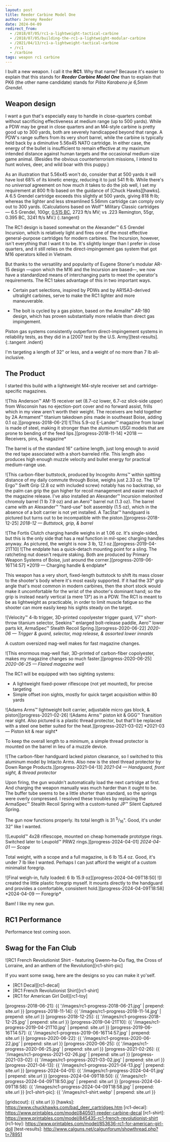 ```yaml
---
layout: post
title: Reeder Carbine Model One
author: Jeremy Reeder
date: 2024-04-09
redirect_from:
  - /2018/07/05/rc1-a-lightweight-tactical-carbine
  - /2018/07/05/building-the-rc1-a-lightweight-modular-carbine
  - /2021/04/13/rc1-a-lightweight-tactical-carbine
  - /rc1
  - /carbine
tags: weapon rc1 carbine
---
```


I built a new weapon. I call it the **RC1**. Why that name? Because it's easier
to explain that this stands for **_Reeder Carbine Model One_** than to explain
that PK6 (the other name candidate) stands for _Piŝta Karabeno je 6,5mm
Grendel_.

## Weapon design

I want a gun that's especially easy to handle in close-quarters combat without
sacrificing effectiveness at medium range (up to 500 yards). While a PDW may be
great in close quarters and an M4-style carbine is pretty good up to 300 yards,
both are severely handicapped beyond that range. A PDW's range suffers from its
very short barrel, while the carbine is typically held back by a diminutive
5.56x45 NATO cartridge. In either case, the energy of the bullet is
insufficient to remain effective at my maximum intended distance against human
targets and the occasional medium-size game animal. (Besides the obvious
counterterrorism missions, I intend to hunt wolves, deer, and wild boar with
this puppy.)

As an illustration that 5.56x45 won't do, consider that at 500 yards it will
have lost 68% of its kinetic energy, reducing it to just 541 ft·lb. While
there's no _universal_ agreement on how much it takes to do the job well, I
set my requirement at 800 ft·lb based on the guidance of [Chuck Hawks][hawks].
A 6.5 Grendel cartridge exceeds this slightly at 500 yards, giving 818 ft·lb;
whereas the lighter and less streamlined 5.56mm cartridge can comply only out
to 300 yards. (Calculations based on Wolf™ Military Classic cartridges — 6.5
Grendel, 100gr, [0.515 BC][grendel-bc], 2723 ft/s MV; vs .223 Remington, 55gr,
0.395 BC, 3241 ft/s MV.)
{:.tangent}

The RC1 design is based somewhat on the Alexander™ 6.5 Grendel Incursion, which
is relatively light and fires one of the most effective general-purpose
cartridges for modern carbines. The Incursion, however, isn't everything that I
want it to be. It's slightly longer than I prefer in close quarters, and it
still relies on the direct-impingement gas system that got M16 operators killed
in Vietnam.

But thanks to the versatility and popularity of Eugene Stoner's modular AR-15
design —upon which the M16 and the Incursion are based—, we now have a
standardized means of interchanging parts to meet the operator's requirements.
The RC1 takes advantage of this in two important ways.

- Certain part selections, inspired by PDWs and by AR15A3-derived ultralight
  carbines, serve to make the RC1 lighter and more maneuverable.

- The bolt is cycled by a gas piston, based on the Armalite™ AR-180 design,
  which has proven substantially more reliable than direct gas impingement.

Piston gas systems consistently outperform direct-impingement systems in
reliability tests, as they did in a [2007 test by the U.S. Army][test-results].
{:.tangent .indent}

I'm targeting a length of 32" or less, and a weight of no more than 7 lb
all-inclusive.

## The Product

I started this build with a lightweight M4-style receiver set and
cartridge-specific magazines.

<div class="gallery" markdown="1">
![This Anderson™ AM-15 receiver set (8.7-oz lower, 6.7-oz slick-side upper) from Wisconsin has no ejection-port cover and no forward assist, frills which in my view aren't worth their weight. The receivers are held together by 2A Armament™ titanium takedown pins made in southeast Boise, adding 0.1 oz.][progress-2018-06-21]
![This 5.9-oz E-Lander™ magazine from Israel is made of steel, making it stronger than the aluminum USGI models that are prone to bending of the feed lips.][progress-2018-11-14]
*2018 — Receivers, pins, & magazine*
</div>

The barrel is of the standard 16" carbine length, just long enough to avoid the
red tape associated with a short-barreled rifle. This length also produces high
enough muzzle velocity and bullet energy for practical medium-range use.

![This carbon-fiber buttstock, produced by Incognito Arms™ within spitting distance of my daily commute through Boise, weighs just 2.33 oz. The 13° Ergo™ Swift Grip (2.8 oz with included screw) notably has no backstrap, so the palm can grip the gun higher for recoil management and easier reach of the magazine release. I've also installed an Alexander™ Incursion melonited chromoly barrel (1 lb 7.9 oz) and an Aero™ barrel nut (1.3 oz). The barrel came with an Alexander™ "hard-use" bolt assembly (1.5 oz), which in the absence of a bolt carrier is not yet installed. A TacStar™ handguard is pictured but turns out to be incompatible with the piston.][progress-2018-12-25]
*2018-12 — Buttstock, grip, & barrel*

<div class="gallery" markdown="1">
![The Fortis Clutch charging handle weighs in at 1.06 oz. It's single-sided, but this is the only side that has a real function in mil-spec charging handles anyway. As pictured, the weight is now 3 lb, 12.1 oz.][progress-2019-04-21T10]
![The endplate has a quick-detach mounting point for a sling. The ratcheting nut doesn't require staking. Both are produced by Primary Weapon Systems of Boise, just around the corner.][progress-2019-06-16T14:57]
*2019 — Charging handle & endplate*
</div>

This weapon has a very short, fixed-length buttstock to shift its mass closer
to the shooter's body where it's most easily supported. If it had the 33° grip
angle that's most common in modern carbines, then the short stock would make it
uncomfortable for the wrist of the shooter's dominant hand; so the grip is
instead nearly vertical (a mere 13°) as in a PDW. The RC1 is meant to be as
lightweight as practicable, in order to limit muscle fatigue so the shooter can
more easily keep his sights steady on the target.

![Velocity™ 4-lb trigger, 3D-printed copolyester trigger guard, V7™ short-throw titanium selector, Seekins™ enlarged bolt-release paddle, Aero™ lower parts kit, ArmaSpec™ Stealth Recoil Spring.][progress-2020-06-22]
*2020-06 — Trigger & guard, selector, mag release, & assorted lower innards*

A custom oversized mag-well makes for fast magazine changes.

![This enormous mag-well flair, 3D-printed of carbon-fiber copolyester, makes my magazine changes so much faster.][progress-2020-06-25]
*2020-06-25 — Flaired magazine well*

The RC1 will be equipped with two sighting systems:
- A lightweight fixed-power riflescope (not yet mounted), for precise targeting
- Simple offset iron sights, mostly for quick target acquisition within 80 yards

<div class="gallery" markdown="1">
![Adams Arms™ lightweight bolt carrier, adjustable micro gas block, & piston][progress-2021-02-26]
![Adams Arms™ piston kit & GGG™ Transition rear sight. Also pictured is a plastic thread protector, but that'll be replaced with a steel one better suited for the heat.][progress-2021-03-02]
*2021-03 — Piston kit & rear sight*
</div>

To keep the overall length to a minimum, a simple thread protector is mounted on the barrel in lieu of a muzzle device.

![The carbon-fiber handguard lacked piston clearance, so I switched to this aluminum model by Intacto Arms. Also new is the steel thread protector by Down Range Products.][progress-2021-04-13]
*2021-04 — Handguard, front sight, & thread protector*

Upon firing, the gun wouldn't automatically load the next cartridge at first.
And charging the weapon manually was much harder than it ought to be. The
buffer tube seems to be a little shorter than standard, so the springs were
overly compressed. I resolved these troubles by replacing the ArmaSpec™ Stealth
Recoil Spring with a custom-tuned JP™ Silent Captured Spring.

The gun now functions properly. Its total length is 31
<sup>5</sup>/<sub>16</sub>". Good, it's under 32" like I wanted.

![Leupold™ 4x28 riflescope, mounted on cheap homemade prototype rings. Switched later to Leupold™ PRW2 rings.][progress-2024-04-01]
*2024-04-01 — Scope*

Total weight, with a scope and a full magazine, is 6 lb 15.4 oz. Good, it's
under 7 lb like I wanted. Perhaps I can just afford the weight of a custom
minimalist foregrip.

<div class="gallery" markdown="1">
![Final weigh-in, fully loaded: 6 lb 15.9 oz][progress-2024-04-09T18:50]
![I created the little plastic foregrip myself. It mounts directly to the handguard and provides a comfortable, consistent hold.][progress-2024-04-09T18:58]
*2024-04-09 — Foregrip*
</div>

Bam! I like my new gun.

## RC1 Performance

Performance test coming soon.

## Swag for the Fan Club

<div class="gallery" markdown="1">
![RC1 French Revolutionist Shirt - featuring Gwenn-ha-Du flag, the Cross of Lorraine, and an anthem of the Revolution][rc1-shirt-pic]
</div>

If you want some swag, here are the designs so you can make it yo'self.

- [RC1 Decal][rc1-decal]
- [RC1 French Revolutionist Shirt][rc1-shirt]
- [RC1 for American Girl Doll][rc1-toy]

[progress-2018-06-21]:       {{ '/images/rc1-progress-2018-06-21.jpg'       | prepend: site.url }}
[progress-2018-11-14]:       {{ '/images/rc1-progress-2018-11-14.jpg'       | prepend: site.url }}
[progress-2018-12-25]:       {{ '/images/rc1-progress-2018-12-25.jpg'       | prepend: site.url }}
[progress-2019-04-21T10]:    {{ '/images/rc1-progress-2019-04-21T10.jpg'    | prepend: site.url }}
[progress-2019-06-16T14:57]: {{ '/images/rc1-progress-2019-06-16T14:57.jpg' | prepend: site.url }}
[progress-2020-06-22]:       {{ '/images/rc1-progress-2020-06-22.jpg'       | prepend: site.url }}
[progress-2020-06-25]:       {{ '/images/rc1-progress-2020-06-25.jpg'       | prepend: site.url }}
[progress-2021-02-26]:       {{ '/images/rc1-progress-2021-02-26.jpg'       | prepend: site.url }}
[progress-2021-03-02]:       {{ '/images/rc1-progress-2021-03-02.jpg'       | prepend: site.url }}
[progress-2021-04-13]:       {{ '/images/rc1-progress-2021-04-13.jpg'       | prepend: site.url }}
[progress-2024-04-01]:       {{ '/images/rc1-progress-2024-04-01.jpg'       | prepend: site.url }}
[progress-2024-04-09T18:50]: {{ '/images/rc1-progress-2024-04-09T18:50.jpg' | prepend: site.url }}
[progress-2024-04-09T18:58]: {{ '/images/rc1-progress-2024-04-09T18:58.jpg' | prepend: site.url }}
[rc1-shirt-pic]:             {{ '/images/rc1-shirt.webp'                    | prepend: site.url }}

[grendel-bc]:   http://eng.barnaulpatron.ru/production/sportshuntingcartridgescalibre/65.html
[gridscout]:    {{ site.url }}
[hawks]:        https://www.chuckhawks.com/bad_deer_cartridges.htm
[rc1-decal]:    https://www.printables.com/model/840501-reeder-carbine-decal
[rc1-shirt]:    https://www.printables.com/model/845435-rc1-french-revolutionist-shirt
[rc1-toy]:      https://www.printables.com/model/853636-rc1-for-american-girl-doll
[test-results]: http://www.calguns.net/calgunforum/showthread.php?t=78951
